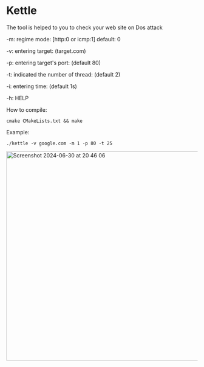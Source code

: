 # Kettle
The tool is helped to you to check your web site on Dos attack


-m:
regime mode: [http:0 or icmp:1] default: 0

-v:
entering target: (target.com)

-p:
entering target's port: (default 80)

-t:
indicated the number of thread: (default 2)

-i:
entering time: (default 1s)

-h:
HELP

How to compile:

    cmake CMakeLists.txt && make


Example:

    ./kettle -v google.com -m 1 -p 80 -t 25

<img width="551" alt="Screenshot 2024-06-30 at 20 46 06" src="https://github.com/webnefor/Kettle/assets/113185077/165146dc-86b4-482f-8d0d-b84e5e0b5c82">


